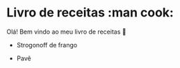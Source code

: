

# Livro de receitas :man cook:

Olá! Bem vindo ao meu livro de receitas :wave:

 * Strogonoff de frango

 * Pavê
